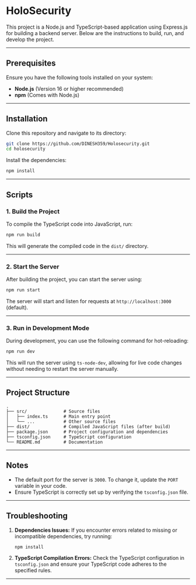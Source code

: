 # HoloSecurity

This project is a Node.js and TypeScript-based application using Express.js for building a backend server. Below are the instructions to build, run, and develop the project.

---

## Prerequisites

Ensure you have the following tools installed on your system:

- **Node.js** (Version 16 or higher recommended)
- **npm** (Comes with Node.js)

---

## Installation

Clone this repository and navigate to its directory:

```bash
git clone https://github.com/DINESH359/Holosecurity.git
cd holosecurity
```

Install the dependencies:

```bash
npm install
```

---

## Scripts

### 1. **Build the Project**

To compile the TypeScript code into JavaScript, run:

```bash
npm run build
```

This will generate the compiled code in the `dist/` directory.

---

### 2. **Start the Server**

After building the project, you can start the server using:

```bash
npm run start
```

The server will start and listen for requests at `http://localhost:3000` (default).

---

### 3. **Run in Development Mode**

During development, you can use the following command for hot-reloading:

```bash
npm run dev
```

This will run the server using `ts-node-dev`, allowing for live code changes without needing to restart the server manually.

---

## Project Structure

```
.
├── src/              # Source files
│   ├── index.ts      # Main entry point
│   └── ...           # Other source files
├── dist/             # Compiled JavaScript files (after build)
├── package.json      # Project configuration and dependencies
├── tsconfig.json     # TypeScript configuration
└── README.md         # Documentation
```

---

## Notes

- The default port for the server is `3000`. To change it, update the `PORT` variable in your code.
- Ensure TypeScript is correctly set up by verifying the `tsconfig.json` file.

---

## Troubleshooting

1. **Dependencies Issues:**
   If you encounter errors related to missing or incompatible dependencies, try running:
   ```bash
   npm install
   ```

2. **TypeScript Compilation Errors:**
   Check the TypeScript configuration in `tsconfig.json` and ensure your TypeScript code adheres to the specified rules.

---




